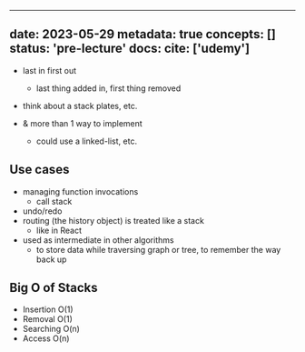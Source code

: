 
---
date: 2023-05-29
metadata: true
concepts: []
status: 'pre-lecture'
docs: 
cite: ['udemy']
---

- last in first out
	- last thing added in, first thing removed
- think about a stack plates, etc.

- & more than 1 way to implement
	- could use a linked-list, etc.


## Use cases

- managing function invocations
	- call stack
- undo/redo
- routing (the history object) is treated like a stack
	- like in React
- used as intermediate in other algorithms
	- to store data while traversing graph or tree, to remember the way back up


## Big O of Stacks

- Insertion O(1)
- Removal O(1)
- Searching O(n)
- Access O(n)
